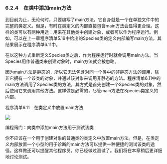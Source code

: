    

### 6.2.4　在类中添加main方法

到目前为止，无论何时，只要编写了main方法，它自身就是一个在单独文件中的完整的类定义。但是，有时在类定义的内部直接包含main方法会显得更合理。这样的类可以有两种用途：用来在其他类中创建对象，或者可以作为程序运行。例如，可以在上一章程序清单5.19中给出的Species类的定义内部编写main方法，其结果展示在程序清单6.11中。

在以这种方式重新定义Species类之后，作为程序运行时就会调用main方法。当Species用作普通类来创建对象时，main方法就会被忽略。

因为main方法是静态的，所以它无法包含对同一个类中的非静态方法的调用，除非它拥有一个该类的对象，并通过该对象来调用非静态的方法。程序清单6.11中的main方法调用了Species类的方法，其方式是首先创建一个Species类的对象，然后使用它来调用其他方法。这样做是必需的，尽管main方法在Species类定义的内部。

程序清单6.11　在类定义中放置main方法

![](0-Assets/Epubook/程序员编程语言经典合集（计算机科学丛书5册套装），javapython编程语言含经典教材龙书《编译原理》%20(Bruce%20Eckel%20%20Alfred%20V.%20Aho%20%20Monica%20S.%20Lam%20etc.)%20(Z-Library)/images/image10363.jpeg)

编程窍门：向类中添加main方法用于测试该类

你不应该在一个用于创建对象的普通类的类定义中放置main方法。但是，在类定义内部放置一个小型的用于诊断的main方法可以提供一种便捷的测试该类的途径。这样做还可以提醒其他程序员，你已经做过测试了。我们将在本章稍后更详细地讨论测试。